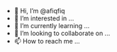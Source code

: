 - 👋 Hi, I’m @afiqfiq
- 👀 I’m interested in ...
- 🌱 I’m currently learning ...
- 💞️ I’m looking to collaborate on ...
- 📫 How to reach me ...

<!---
afiqfiq/afiqfiq is a ✨ special ✨ repository because its `README.md` (this file) appears on your GitHub profile.
You can click the Preview link to take a look at your changes.
--->
